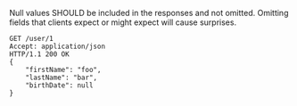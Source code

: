 Null values SHOULD be included in the responses and not omitted. Omitting fields that clients expect or might expect will cause surprises.

```
GET /user/1
Accept: application/json
HTTP/1.1 200 OK
{
    "firstName": "foo",
    "lastName": "bar",
    "birthDate": null
}
```